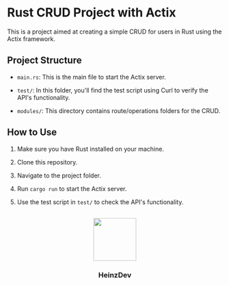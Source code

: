 # Rust CRUD Project with Actix

This is a project aimed at creating a simple CRUD for users in Rust using the Actix framework.

## Project Structure

- `main.rs`: This is the main file to start the Actix server.

- `test/`: In this folder, you'll find the test script using Curl to verify the API's functionality.

- `modules/`: This directory contains route/operations folders for the CRUD.

## How to Use

1. Make sure you have Rust installed on your machine.

2. Clone this repository.

3. Navigate to the project folder.

4. Run `cargo run` to start the Actix server.

5. Use the test script in `test/` to check the API's functionality.

## 
<div id="header" align="center">
  <a href="https://github.com/HeinzDev/">
    <img src="https://i.imgur.com/RtsYtRt.png" width="100"/>
  </a>
  <h3>HeinzDev</h3>
</div>
